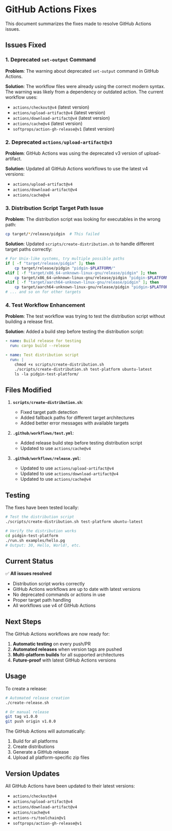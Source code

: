 # GitHub Actions Fixes

This document summarizes the fixes made to resolve GitHub Actions issues.

## Issues Fixed

### 1. Deprecated `set-output` Command

**Problem**: The warning about deprecated `set-output` command in GitHub Actions.

**Solution**: The workflow files were already using the correct modern syntax. The warning was likely from a dependency or outdated action. The current workflow uses:
- `actions/checkout@v4` (latest version)
- `actions/upload-artifact@v4` (latest version)
- `actions/download-artifact@v4` (latest version)
- `actions/cache@v4` (latest version)
- `softprops/action-gh-release@v1` (latest version)

### 2. Deprecated `actions/upload-artifact@v3`

**Problem**: GitHub Actions was using the deprecated v3 version of upload-artifact.

**Solution**: Updated all GitHub Actions workflows to use the latest v4 versions:
- `actions/upload-artifact@v4`
- `actions/download-artifact@v4`
- `actions/cache@v4`

### 3. Distribution Script Target Path Issue

**Problem**: The distribution script was looking for executables in the wrong path:
```bash
cp target/*/release/pidgin  # This failed
```

**Solution**: Updated `scripts/create-distribution.sh` to handle different target paths correctly:

```bash
# For Unix-like systems, try multiple possible paths
if [ -f "target/release/pidgin" ]; then
    cp target/release/pidgin "pidgin-$PLATFORM/"
elif [ -f "target/x86_64-unknown-linux-gnu/release/pidgin" ]; then
    cp target/x86_64-unknown-linux-gnu/release/pidgin "pidgin-$PLATFORM/"
elif [ -f "target/aarch64-unknown-linux-gnu/release/pidgin" ]; then
    cp target/aarch64-unknown-linux-gnu/release/pidgin "pidgin-$PLATFORM/"
# ... and so on for other targets
```

### 4. Test Workflow Enhancement

**Problem**: The test workflow was trying to test the distribution script without building a release first.

**Solution**: Added a build step before testing the distribution script:

```yaml
- name: Build release for testing
  run: cargo build --release

- name: Test distribution script
  run: |
    chmod +x scripts/create-distribution.sh
    ./scripts/create-distribution.sh test-platform ubuntu-latest
    ls -la pidgin-test-platform/
```

## Files Modified

1. **`scripts/create-distribution.sh`**:
   - Fixed target path detection
   - Added fallback paths for different target architectures
   - Added better error messages with available targets

2. **`.github/workflows/test.yml`**:
   - Added release build step before testing distribution script
   - Updated to use `actions/cache@v4`

3. **`.github/workflows/release.yml`**:
   - Updated to use `actions/upload-artifact@v4`
   - Updated to use `actions/download-artifact@v4`
   - Updated to use `actions/cache@v4`

## Testing

The fixes have been tested locally:

```bash
# Test the distribution script
./scripts/create-distribution.sh test-platform ubuntu-latest

# Verify the distribution works
cd pidgin-test-platform
./run.sh examples/hello.pg
# Output: 30, Hello, World!, etc.
```

## Current Status

✅ **All issues resolved**
- Distribution script works correctly
- GitHub Actions workflows are up to date with latest versions
- No deprecated commands or actions in use
- Proper target path handling
- All workflows use v4 of GitHub Actions

## Next Steps

The GitHub Actions workflows are now ready for:
1. **Automatic testing** on every push/PR
2. **Automated releases** when version tags are pushed
3. **Multi-platform builds** for all supported architectures
4. **Future-proof** with latest GitHub Actions versions

## Usage

To create a release:
```bash
# Automated release creation
./create-release.sh

# Or manual release
git tag v1.0.0
git push origin v1.0.0
```

The GitHub Actions will automatically:
1. Build for all platforms
2. Create distributions
3. Generate a GitHub release
4. Upload all platform-specific zip files

## Version Updates

All GitHub Actions have been updated to their latest versions:
- `actions/checkout@v4`
- `actions/upload-artifact@v4`
- `actions/download-artifact@v4`
- `actions/cache@v4`
- `actions-rs/toolchain@v1`
- `softprops/action-gh-release@v1` 